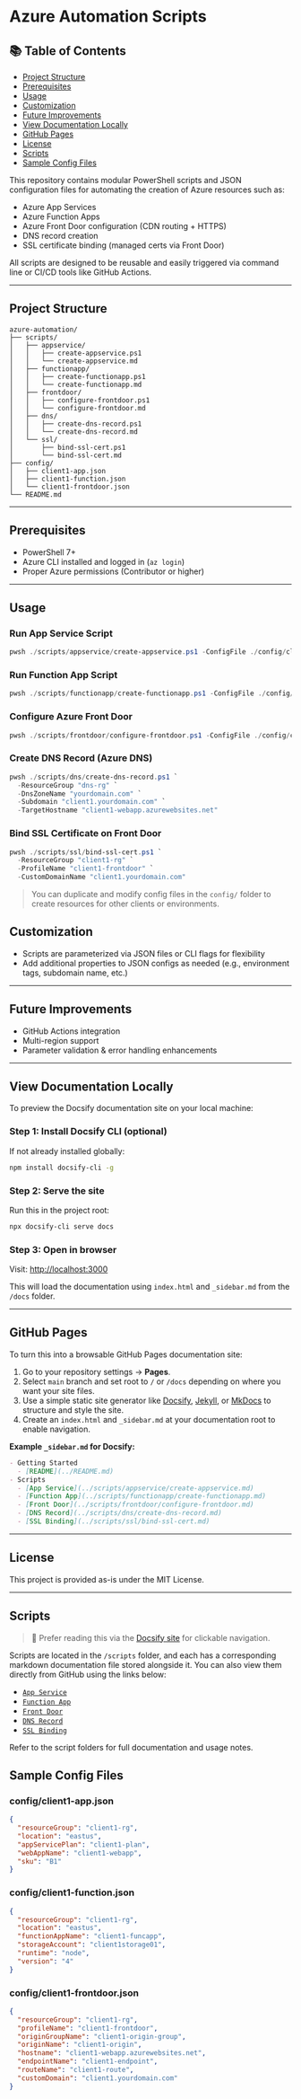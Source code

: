 # Azure Automation Scripts

## 📚 Table of Contents

- [Project Structure](#project-structure)
- [Prerequisites](#prerequisites)
- [Usage](#usage)
- [Customization](#customization)
- [Future Improvements](#future-improvements)
- [View Documentation Locally](#view-documentation-locally)
- [GitHub Pages](#github-pages)
- [License](#license)
- [Scripts](#scripts)
- [Sample Config Files](#sample-config-files)

This repository contains modular PowerShell scripts and JSON configuration files for automating the creation of Azure resources such as:

- Azure App Services
- Azure Function Apps
- Azure Front Door configuration (CDN routing + HTTPS)
- DNS record creation
- SSL certificate binding (managed certs via Front Door)

All scripts are designed to be reusable and easily triggered via command line or CI/CD tools like GitHub Actions.

---

## Project Structure

```
azure-automation/
├── scripts/
│   ├── appservice/
│   │   ├── create-appservice.ps1
│   │   └── create-appservice.md
│   ├── functionapp/
│   │   ├── create-functionapp.ps1
│   │   └── create-functionapp.md
│   ├── frontdoor/
│   │   ├── configure-frontdoor.ps1
│   │   └── configure-frontdoor.md
│   ├── dns/
│   │   ├── create-dns-record.ps1
│   │   └── create-dns-record.md
│   └── ssl/
│       ├── bind-ssl-cert.ps1
│       └── bind-ssl-cert.md
├── config/
│   ├── client1-app.json
│   ├── client1-function.json
│   └── client1-frontdoor.json
└── README.md
```

---

## Prerequisites

- PowerShell 7+
- Azure CLI installed and logged in (`az login`)
- Proper Azure permissions (Contributor or higher)

---

## Usage <a name="usage"></a>

### Run App Service Script

```powershell
pwsh ./scripts/appservice/create-appservice.ps1 -ConfigFile ./config/client1-app.json
```

### Run Function App Script

```powershell
pwsh ./scripts/functionapp/create-functionapp.ps1 -ConfigFile ./config/client1-function.json
```

### Configure Azure Front Door

```powershell
pwsh ./scripts/frontdoor/configure-frontdoor.ps1 -ConfigFile ./config/client1-frontdoor.json
```

### Create DNS Record (Azure DNS)

```powershell
pwsh ./scripts/dns/create-dns-record.ps1 `
  -ResourceGroup "dns-rg" `
  -DnsZoneName "yourdomain.com" `
  -Subdomain "client1.yourdomain.com" `
  -TargetHostname "client1-webapp.azurewebsites.net"
```

### Bind SSL Certificate on Front Door

```powershell
pwsh ./scripts/ssl/bind-ssl-cert.ps1 `
  -ResourceGroup "client1-rg" `
  -ProfileName "client1-frontdoor" `
  -CustomDomainName "client1.yourdomain.com"
```

> You can duplicate and modify config files in the `config/` folder to create resources for other clients or environments.

## Customization <a name="customization"></a>

- Scripts are parameterized via JSON files or CLI flags for flexibility
- Add additional properties to JSON configs as needed (e.g., environment tags, subdomain name, etc.)

---

## Future Improvements <a name="future-improvements"></a>

- GitHub Actions integration
- Multi-region support
- Parameter validation & error handling enhancements

---

## View Documentation Locally <a name="view-documentation-locally"></a>

To preview the Docsify documentation site on your local machine:

### Step 1: Install Docsify CLI (optional)

If not already installed globally:

```bash
npm install docsify-cli -g
```

### Step 2: Serve the site

Run this in the project root:

```bash
npx docsify-cli serve docs
```

### Step 3: Open in browser

Visit: [http://localhost:3000](http://localhost:3000)

This will load the documentation using `index.html` and `_sidebar.md` from the `/docs` folder.

---

## GitHub Pages <a name="github-pages"></a>

To turn this into a browsable GitHub Pages documentation site:

1. Go to your repository settings → **Pages**.
2. Select `main` branch and set root to `/` or `/docs` depending on where you want your site files.
3. Use a simple static site generator like [Docsify](https://docsify.js.org), [Jekyll](https://jekyllrb.com), or [MkDocs](https://www.mkdocs.org) to structure and style the site.
4. Create an `index.html` and `_sidebar.md` at your documentation root to enable navigation.

**Example `_sidebar.md` for Docsify:**

```markdown
- Getting Started
  - [README](../README.md)
- Scripts
  - [App Service](../scripts/appservice/create-appservice.md)
  - [Function App](../scripts/functionapp/create-functionapp.md)
  - [Front Door](../scripts/frontdoor/configure-frontdoor.md)
  - [DNS Record](../scripts/dns/create-dns-record.md)
  - [SSL Binding](../scripts/ssl/bind-ssl-cert.md)
```

---

## License <a name="license"></a>

This project is provided as-is under the MIT License.

---

## Scripts <a name="scripts"></a>

> 📘 Prefer reading this via the [Docsify site](https://mctrinity.github.io/azure-automation/) for clickable navigation.

Scripts are located in the `/scripts` folder, and each has a corresponding markdown documentation file stored alongside it. You can also view them directly from GitHub using the links below:

- [`App Service`](https://github.com/mctrinity/azure-automation/blob/main/scripts/appservice/create-appservice.md)
- [`Function App`](https://github.com/mctrinity/azure-automation/blob/main/scripts/functionapp/create-functionapp.md)
- [`Front Door`](https://github.com/mctrinity/azure-automation/blob/main/scripts/frontdoor/configure-frontdoor.md)
- [`DNS Record`](https://github.com/mctrinity/azure-automation/blob/main/scripts/dns/create-dns-record.md)
- [`SSL Binding`](https://github.com/mctrinity/azure-automation/blob/main/scripts/ssl/bind-ssl-cert.md)

Refer to the script folders for full documentation and usage notes.

## Sample Config Files <a name="sample-config-files"></a>

### config/client1-app.json

```json
{
  "resourceGroup": "client1-rg",
  "location": "eastus",
  "appServicePlan": "client1-plan",
  "webAppName": "client1-webapp",
  "sku": "B1"
}
```

### config/client1-function.json

```json
{
  "resourceGroup": "client1-rg",
  "location": "eastus",
  "functionAppName": "client1-funcapp",
  "storageAccount": "client1storage01",
  "runtime": "node",
  "version": "4"
}
```

### config/client1-frontdoor.json

```json
{
  "resourceGroup": "client1-rg",
  "profileName": "client1-frontdoor",
  "originGroupName": "client1-origin-group",
  "originName": "client1-origin",
  "hostname": "client1-webapp.azurewebsites.net",
  "endpointName": "client1-endpoint",
  "routeName": "client1-route",
  "customDomain": "client1.yourdomain.com"
}
```
